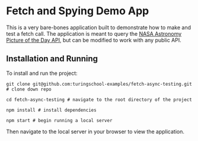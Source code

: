 # Fetch and Spying Demo App

This is a very bare-bones application built to demonstrate how to make and test a fetch call.
The application is meant to query the [NASA Astronomy Picture of the Day API](https://api.nasa.gov/api.html#apod), but can be modified to work with any public API.

## Installation and Running
To install and run the project:
```shell
git clone git@github.com:turingschool-examples/fetch-async-testing.git # clone down repo

cd fetch-async-testing # navigate to the root directory of the project

npm install # install dependencies

npm start # begin running a local server
```

Then navigate to the local server in your browser to view the application.
